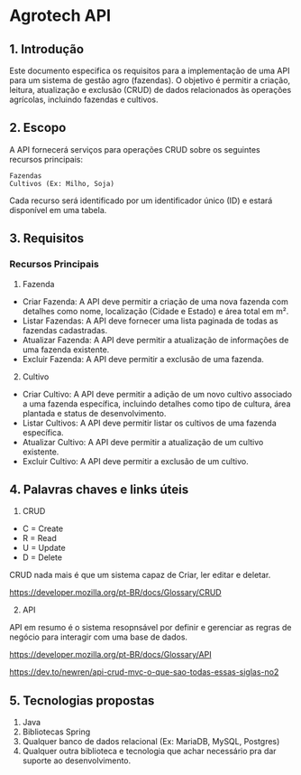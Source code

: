 # Agrotech API

## 1. Introdução

Este documento especifica os requisitos para a implementação de uma API para um sistema de gestão agro (fazendas). O objetivo é permitir a criação, leitura, atualização e exclusão (CRUD) de dados relacionados às operações agrícolas, incluindo fazendas e cultivos.

## 2. Escopo

A API fornecerá serviços para operações CRUD sobre os seguintes recursos principais:

    Fazendas
    Cultivos (Ex: Milho, Soja)

Cada recurso será identificado por um identificador único (ID) e estará disponível em uma tabela.

## 3. Requisitos
### Recursos Principais

1. Fazenda
- Criar Fazenda: A API deve permitir a criação de uma nova fazenda com detalhes como nome, localização (Cidade e Estado) e  área total em m².
- Listar Fazendas: A API deve fornecer uma lista paginada de todas as fazendas cadastradas.
- Atualizar Fazenda: A API deve permitir a atualização de informações de uma fazenda existente.
- Excluir Fazenda: A API deve permitir a exclusão de uma fazenda.

2. Cultivo
- Criar Cultivo: A API deve permitir a adição de um novo cultivo associado a uma fazenda específica, incluindo detalhes como tipo de cultura, área plantada e status de desenvolvimento.
- Listar Cultivos: A API deve permitir listar os cultivos de uma fazenda específica.
- Atualizar Cultivo: A API deve permitir a atualização de um cultivo existente.
- Excluir Cultivo: A API deve permitir a exclusão de um cultivo.

## 4. Palavras chaves e links úteis
1. CRUD
- C = Create
- R = Read
- U = Update
- D = Delete

CRUD nada mais é que um sistema capaz de Criar, ler editar e deletar. 

https://developer.mozilla.org/pt-BR/docs/Glossary/CRUD

2. API

API em resumo é o sistema resopnsável por definir e gerenciar as regras de negócio para interagir com uma base de dados.

https://developer.mozilla.org/pt-BR/docs/Glossary/API

https://dev.to/newren/api-crud-mvc-o-que-sao-todas-essas-siglas-no2

## 5. Tecnologias propostas
1. Java
2. Bibliotecas Spring
3. Qualquer banco de dados relacional (Ex: MariaDB, MySQL, Postgres)
4. Qualquer outra biblioteca e tecnologia que achar necessário pra dar suporte ao desenvolvimento.

